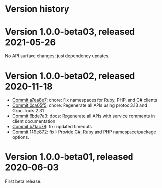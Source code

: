 # Version history

# Version 1.0.0-beta03, released 2021-05-26

No API surface changes; just dependency updates.

# Version 1.0.0-beta02, released 2020-11-18

- [Commit a7ea8e7](https://github.com/googleapis/google-cloud-dotnet/commit/a7ea8e7): chore: Fix namespaces for Ruby, PHP, and C# clients
- [Commit 0ca05f5](https://github.com/googleapis/google-cloud-dotnet/commit/0ca05f5): chore: Regenerate all APIs using protoc 3.13 and Grpc.Tools 2.31
- [Commit 6bde7a3](https://github.com/googleapis/google-cloud-dotnet/commit/6bde7a3): docs: Regenerate all APIs with service comments in client documentation
- [Commit b71ac78](https://github.com/googleapis/google-cloud-dotnet/commit/b71ac78): fix: updated timeouts
- [Commit 149e872](https://github.com/googleapis/google-cloud-dotnet/commit/149e872): fix!: Provide C#, Ruby and PHP namespace/package options.

# Version 1.0.0-beta01, released 2020-06-03

First beta release.
